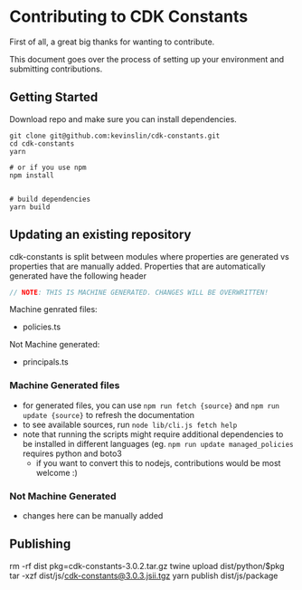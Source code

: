 # Contributing to CDK Constants

First of all, a great big thanks for wanting to contribute.

This document goes over the process of setting up your environment and submitting contributions.

## Getting Started

Download repo and make sure you can install dependencies.

```
git clone git@github.com:kevinslin/cdk-constants.git
cd cdk-constants
yarn

# or if you use npm
npm install


# build dependencies
yarn build

```

## Updating an existing repository

cdk-constants is split between modules where properties are generated vs properties that are manually added. Properties that are automatically generated have the following header

```typescript
// NOTE: THIS IS MACHINE GENERATED. CHANGES WILL BE OVERWRITTEN!
```

Machine genrated files:

- policies.ts

Not Machine generated:

- principals.ts

### Machine Generated files

- for generated files, you can use `npm run fetch {source}` and `npm run update {source}` to refresh the documentation
- to see available sources, run `node lib/cli.js fetch help`
- note that running the scripts might require additional dependencies to be installed in different languages (eg. `npm run update managed_policies` requires python and boto3
  - if you want to convert this to nodejs, contributions would be most welcome :)

### Not Machine Generated

- changes here can be manually added

## Publishing

rm -rf dist
pkg=cdk-constants-3.0.2.tar.gz
twine upload dist/python/\$pkg
tar -xzf dist/js/cdk-constants@3.0.3.jsii.tgz
yarn publish dist/js/package
